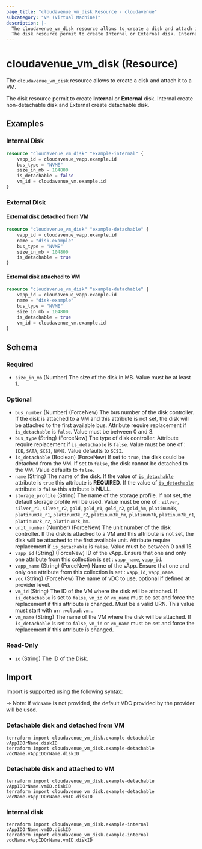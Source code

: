 ```yaml
---
page_title: "cloudavenue_vm_disk Resource - cloudavenue"
subcategory: "VM (Virtual Machine)"
description: |-
  The cloudavenue_vm_disk resource allows to create a disk and attach it to a VM.
  The disk resource permit to create Internal or External disk. Internal create non-detachable disk and External create detachable disk.
---
```


# cloudavenue_vm_disk (Resource)

The `cloudavenue_vm_disk` resource allows to create a disk and attach it to a VM.

The disk resource permit to create **Internal** or **External** disk. Internal create non-detachable disk and External create detachable disk.

## Examples

### Internal Disk

```terraform
resource "cloudavenue_vm_disk" "example-internal" {
	vapp_id = cloudavenue_vapp.example.id
	bus_type = "NVME"
	size_in_mb = 104800
	is_detachable = false
	vm_id = cloudavenue_vm.example.id
}
```

### External Disk

#### External disk detached from VM

```terraform
resource "cloudavenue_vm_disk" "example-detachable" {
	vapp_id = cloudavenue_vapp.example.id
	name = "disk-example"
	bus_type = "NVME"
	size_in_mb = 104800
	is_detachable = true
}
```

#### External disk attached to VM

```terraform
resource "cloudavenue_vm_disk" "example-detachable" {
	vapp_id = cloudavenue_vapp.example.id
	name = "disk-example"
	bus_type = "NVME"
	size_in_mb = 104800
	is_detachable = true
	vm_id = cloudavenue_vm.example.id
}
```

<!-- schema generated by tfplugindocs -->
## Schema

### Required

- `size_in_mb` (Number) The size of the disk in MB. Value must be at least 1.

### Optional

- `bus_number` (Number) (ForceNew) The bus number of the disk controller. If the disk is attached to a VM and this attribute is not set, the disk will be attached to the first available bus. Attribute require replacement if `is_detachable` is `false`. Value must be between 0 and 3.
- `bus_type` (String) (ForceNew) The type of disk controller. Attribute require replacement if `is_detachable` is `false`. Value must be one of : `IDE`, `SATA`, `SCSI`, `NVME`. Value defaults to `SCSI`.
- `is_detachable` (Boolean) (ForceNew) If set to `true`, the disk could be detached from the VM. If set to `false`, the disk cannot be detached to the VM. Value defaults to `false`.
- `name` (String) The name of the disk. If the value of [`is_detachable`](#is_detachable) attribute is `true` this attribute is **REQUIRED**. If the value of [`is_detachable`](#is_detachable) attribute is `false` this attribute is **NULL**.
- `storage_profile` (String) The name of the storage profile. If not set, the default storage profile will be used. Value must be one of : `silver`, `silver_r1`, `silver_r2`, `gold`, `gold_r1`, `gold_r2`, `gold_hm`, `platinum3k`, `platinum3k_r1`, `platinum3k_r2`, `platinum3k_hm`, `platinum7k`, `platinum7k_r1`, `platinum7k_r2`, `platinum7k_hm`.
- `unit_number` (Number) (ForceNew) The unit number of the disk controller. If the disk is attached to a VM and this attribute is not set, the disk will be attached to the first available unit. Attribute require replacement if `is_detachable` is `false`. Value must be between 0 and 15.
- `vapp_id` (String) (ForceNew) ID of the vApp. Ensure that one and only one attribute from this collection is set : `vapp_name`, `vapp_id`.
- `vapp_name` (String) (ForceNew) Name of the vApp. Ensure that one and only one attribute from this collection is set : `vapp_id`, `vapp_name`.
- `vdc` (String) (ForceNew) The name of vDC to use, optional if defined at provider level.
- `vm_id` (String) The ID of the VM where the disk will be attached. If `is_detachable` is set to `false`, `vm_id` or `vm_name` must be set and force the replacement if this attribute is changed. Must be a valid URN. This value must start with `urn:vcloud:vm:`.
- `vm_name` (String) The name of the VM where the disk will be attached. If `is_detachable` is set to `false`, `vm_id` or `vm_name` must be set and force the replacement if this attribute is changed.

### Read-Only

- `id` (String) The ID of the Disk.

## Import

Import is supported using the following syntax:

 -> Note: If `vdcName` is not provided, the default VDC provided by the provider will be used.

### Detachable disk and detached from VM

```shell
terraform import cloudavenue_vm_disk.example-detachable vAppIDOrName.diskID
terraform import cloudavenue_vm_disk.example-detachable vdcName.vAppIDOrName.diskID
```

### Detachable disk and attached to VM

```shell
terraform import cloudavenue_vm_disk.example-detachable vAppIDOrName.vmID.diskID
terraform import cloudavenue_vm_disk.example-detachable vdcName.vAppIDOrName.vmID.diskID
```

### Internal disk

```shell
terraform import cloudavenue_vm_disk.example-internal vAppIDOrName.vmID.diskID
terraform import cloudavenue_vm_disk.example-internal vdcName.vAppIDOrName.vmID.diskID
```

